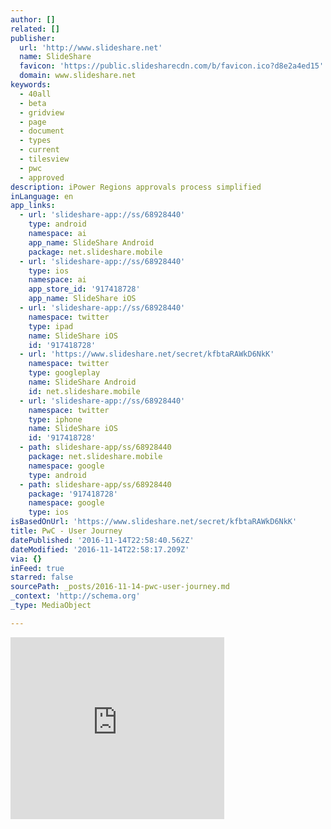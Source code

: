 ```yaml
---
author: []
related: []
publisher:
  url: 'http://www.slideshare.net'
  name: SlideShare
  favicon: 'https://public.slidesharecdn.com/b/favicon.ico?d8e2a4ed15'
  domain: www.slideshare.net
keywords:
  - 40all
  - beta
  - gridview
  - page
  - document
  - types
  - current
  - tilesview
  - pwc
  - approved
description: iPower Regions approvals process simplified
inLanguage: en
app_links:
  - url: 'slideshare-app://ss/68928440'
    type: android
    namespace: ai
    app_name: SlideShare Android
    package: net.slideshare.mobile
  - url: 'slideshare-app://ss/68928440'
    type: ios
    namespace: ai
    app_store_id: '917418728'
    app_name: SlideShare iOS
  - url: 'slideshare-app://ss/68928440'
    namespace: twitter
    type: ipad
    name: SlideShare iOS
    id: '917418728'
  - url: 'https://www.slideshare.net/secret/kfbtaRAWkD6NkK'
    namespace: twitter
    type: googleplay
    name: SlideShare Android
    id: net.slideshare.mobile
  - url: 'slideshare-app://ss/68928440'
    namespace: twitter
    type: iphone
    name: SlideShare iOS
    id: '917418728'
  - path: slideshare-app/ss/68928440
    package: net.slideshare.mobile
    namespace: google
    type: android
  - path: slideshare-app/ss/68928440
    package: '917418728'
    namespace: google
    type: ios
isBasedOnUrl: 'https://www.slideshare.net/secret/kfbtaRAWkD6NkK'
title: PwC - User Journey
datePublished: '2016-11-14T22:58:40.562Z'
dateModified: '2016-11-14T22:58:17.209Z'
via: {}
inFeed: true
starred: false
sourcePath: _posts/2016-11-14-pwc-user-journey.md
_context: 'http://schema.org'
_type: MediaObject

---
```

<iframe src="https://cdn.embedly.com/widgets/media.html?src=https%3A%2F%2Fwww.slideshare.net%2Fslideshow%2Fembed_code%2Fkey%2FkfbtaRAWkD6NkK&amp;url=https%3A%2F%2Fwww.slideshare.net%2Fsecret%2FkfbtaRAWkD6NkK&amp;image=https%3A%2F%2Fpublic.slidesharecdn.com%2Fb%2Fimages%2Fprivate_thumbnail.gif&amp;key=b7d04c9b404c499eba89ee7072e1c4f7&amp;type=text%2Fhtml&amp;schema=slideshare" width="342" height="291" scrolling="no" frameborder="0" allowfullscreen="" style=""></iframe>